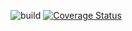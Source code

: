 ![build](https://travis-ci.org/dnotes/markdown-it-macron-underline.svg?branch=master)
[![Coverage Status](https://coveralls.io/repos/github/dnotes/markdown-it-macron-underline/badge.svg?branch=master)](https://coveralls.io/github/dnotes/markdown-it-macron-underline?branch=master)